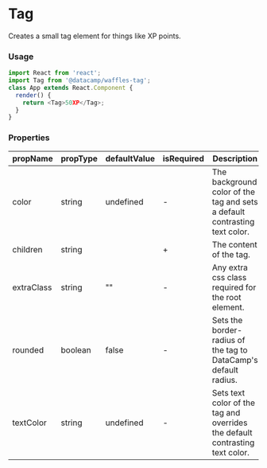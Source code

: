 # Tag

Creates a small tag element for things like XP points.

### Usage

```js
import React from 'react';
import Tag from '@datacamp/waffles-tag';
class App extends React.Component {
  render() {
    return <Tag>50XP</Tag>;
  }
}
```

### Properties

| propName   | propType | defaultValue | isRequired | Description                                                                  |
| ---------- | -------- | ------------ | ---------- | ---------------------------------------------------------------------------- |
| color      | string   | undefined    | -          | The background color of the tag and sets a default contrasting text color.   |
| children   | string   |              | +          | The content of the tag.                                                      |
| extraClass | string   | ""           | -          | Any extra css class required for the root element.                           |
| rounded    | boolean  | false        | -          | Sets the border-radius of the tag to DataCamp's default radius.              |
| textColor  | string   | undefined    | -          | Sets text color of the tag and overrides the default contrasting text color. |
